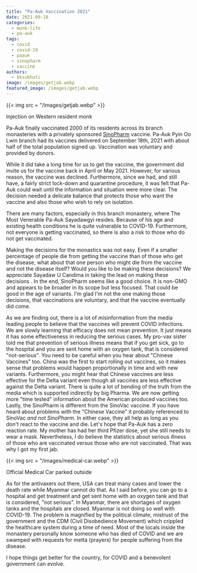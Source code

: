 ```yaml
---
title: "Pa-Auk Vaccination 2021"
date: 2021-09-18
categories: 
  - monk-life
  - pa-auk
tags: 
  - covid
  - covid-19
  - paauk
  - sinopharm
  - vaccine
authors: 
  - bksubhuti
image: /images/getjab.webp
featured_image: /images/getjab.webp
---
```


{{< img src = "/images/getjab.webp" >}}

Injection on Western resident monk

Pa-Auk finally vaccinated 2000 of its residents across its branch monasteries with a privately sponsored [SinoPharm](https://en.wikipedia.org/wiki/Sinopharm_BIBP_COVID-19_vaccine) vaccine. Pa-Auk Pyin Oo Lwin branch had its vaccines delivered on September 18th, 2021 with about half of the total population signed up. Vaccination was voluntary and provided by donors.

While it did take a long time for us to get the vaccine, the government did invite us for the vaccine back in April or May 2021. However, for various reason, the vaccine was declined. Furthermore, since we had, and still have, a fairly strict lock-down and quarantine procedure, it was felt that Pa-Auk could wait until the information and situation were more clear. The decision needed a delicate balance that protects those who want the vaccine and also those who wish to rely on isolation.

There are many factors, especially in this branch monastery, where The Most Venerable Pa-Auk Sayadawgyi resides. Because of his age and existing health conditions he is quite vulnerable to COVID-19. Furthermore, not everyone is getting vaccinated, so there is also a risk to those who do not get vaccinated.

Making the decisions for the monastics was not easy. Even if a smaller percentage of people die from getting the vaccine than of those who get the disease, what about that one person who might die from the vaccine and not the disease itself? Would you like to be making these decisions? We appreciate Sayadaw U Candima in taking the lead on making these decisions . In the end, SinoPharm seems like a good choice. It is non-GMO and appears to be broader in its scope but less focused. That could be good in the age of variants. I'm glad I'm not the one making those decisions, that vaccinations are voluntary, and that the vaccine eventually did come.

As we are finding out, there is a lot of misinformation from the media leading people to believe that the vaccines will prevent COVID infections. We are slowly learning that efficacy does not mean prevention. It just means it has some effectiveness in reducing the serious cases. My pro-vax sister told me that prevention of serious illness means that if you get sick, go to the hospital and you are sent home with an oxygen tank, that is considered "not-serious". You need to be careful when you hear about "Chinese Vaccines" too. China was the first to start rolling out vaccines, so it makes sense that problems would happen proportionally in time and with new variants. Furthermore, you might hear that Chinese vaccines are less effective for the Delta variant even though all vaccines are less effective against the Delta variant. There is quite a lot of bending of the truth from the media which is supported indirectly by big Pharma. We are now getting more "time tested" information about the American produced vaccines too. Lastly, the SinoPharm is different from the SinoVac vaccine. If you have heard about problems with the "Chinese Vaccine" it probably referenced to SinoVac _and not SinoPharm_. In either case, they all help as long as you don't react to the vaccine and die. Let's hope that Pa-Auk has a zero reaction rate. My mother has had her third Pfizer dose, yet she still needs to wear a mask. Nevertheless, I do believe the statistics about serious illness of those who are vaccinated versus those who are not vaccinated. That was why I got my first jab.

{{< img src = "/images/medical-car.webp" >}}

Official Medical Car parked outside

As for the antivaxers out there, USA can treat many cases and lower the death rate while Myanmar cannot do that. As I said before, you can go to a hospital and get treatment and get sent home with an oxygen tank and that is considered, "not serious". In Myanmar, there are shortages of oxygen tanks and the hospitals are closed. Myanmar is not doing so well with COVID-19. The problem is magnified by the political climate, mistrust of the government and the CDM (Civil Disobedience Movement) which crippled the healthcare system during a time of need. Most of the locals inside the monastery personally know someone who has died of COVID and we are swamped with requests for metta (prayers) for people suffering from the disease.

I hope things get better for the country, for COVID and a benevolent government can evolve.
